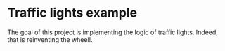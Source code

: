 # Traffic lights example

The goal of this project is implementing the logic of traffic lights.
Indeed, that is reinventing the wheel!.
